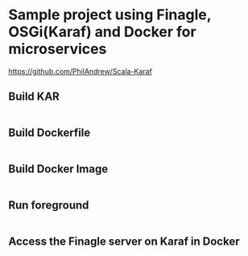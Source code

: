Sample project using Finagle, OSGi(Karaf) and Docker for microservices
======================================================================

https://github.com/PhilAndrew/Scala-Karaf

Build KAR
---------

```sbt clean karaf
```

Build Dockerfile
----------------

```sbt docker
```

Build Docker Image
------------------

```docker build -f target/docker/Dockerfile -t asami/finagle-karaf-docker .
```

Run foreground
--------------

```docker run -t --rm -p 1099:1099 -p 8101:8101 -p 44444:44444 -p 8080:8080 asami/finagle-karaf-docker
```

Access the Finagle server on Karaf in Docker
--------------------------------------------

```curl http://192.168.59.104:8080 -v
```
